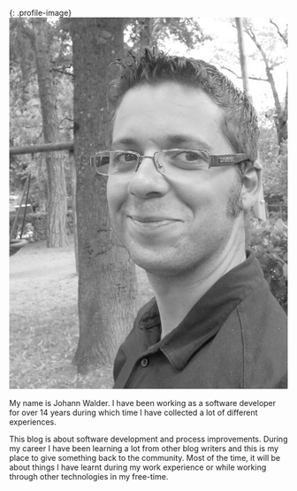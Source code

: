 {: .profile-image}
![Johann Walder](Content/johannwalder.jpg)

My name is Johann Walder. I have been working as a software developer for over 14 years during which time I have collected a lot of different experiences.

This blog is about software development and process improvements. During my career I have been learning a lot from other blog writers and this is my place to give something back to the community. Most of the time, it will be about things I have learnt during my work experience or while working through other technologies in my free-time.
